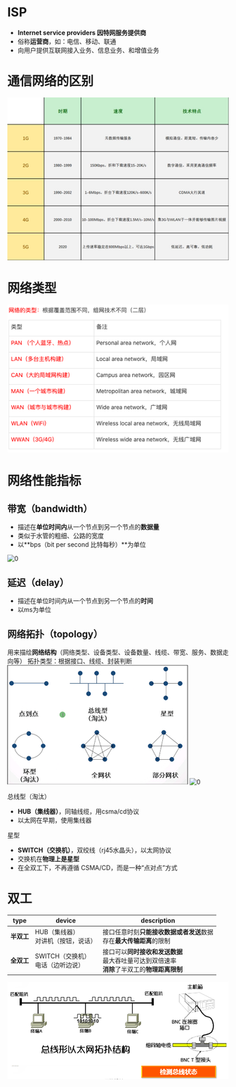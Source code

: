 

# ISP
- **Internet service providers 因特网服务提供商**
- 俗称**运营商**，如：电信、移动、联通
- 向用户提供互联网接入业务、信息业务、和增值业务

# 通信网络的区别
![](../photo/Pasted%20image%2020220927202120.png)

# 网络类型
![](../photo/Pasted%20image%2020220927172211.png)


# 网络性能指标

## 带宽（bandwidth）
-   描述在**单位时间内**从一个节点到另一个节点的**数据量**
-   类似于水管的粗细、公路的宽度
-   以**bps（bit per second 比特每秒）**为单位

![0](https://note.youdao.com/yws/res/24262/CF512F84E91647FD982223D13BDBDDB5)
## 延迟（delay）
-   描述在单位时间内从一个节点到另一个节点的**时间**
-   以ms为单位

## 网络拓扑（topology）
用来描绘**网络结构**（网络类型、设备类型、设备数量、线缆、带宽、服务、数据走向等）
拓扑类型：根据接口、线缆、封装判断
**![](../photo/Pasted%20image%2020220927172843.png)**
![0](https://note.youdao.com/yws/res/24308/306ACC4A595042B4AF88839FB6CE98E4)

总线型（淘汰）
- **HUB（集线器）**，同轴线缆，用csma/cd协议
- 以太网在早期，使用集线器

星型
- **SWITCH（交换机）**，双绞线（rj45水晶头），以太网协议
- 交换机在**物理上是星型**
- 在全双工下，不再遵循 CSMA/CD，而是一种“点对点”方式

# 双工
| type       | device                                 | description                                                                                        |
| ---------- | -------------------------------------- | -------------------------------------------------------------------------------------------------- |
| **半双工** | HUB（集线器）<br/>对讲机（按钮，说话） | 接口任意时刻**只能接收数据或者发送**数据<br/>存在**最大传输距离**的限制                            |
| **全双工** | SWITCH（交换机）<br/>电话（边听边说）  | 接口可以**同时接收和发送数据**<br/>最大吞吐量可达到双倍速率<br/>**消除**了半双工的**物理距离限制** |

![半双工](../photo/Pasted%20image%2020220927200443.png)
